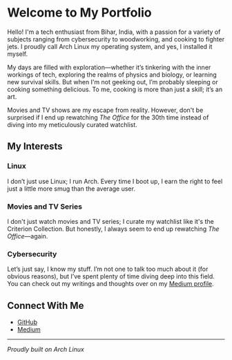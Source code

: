 # Welcome to My Portfolio

Hello! I'm a tech enthusiast from Bihar, India, with a passion for a variety of subjects ranging from cybersecurity to woodworking, and cooking to fighter jets. I proudly call Arch Linux my operating system, and yes, I installed it myself.

My days are filled with exploration—whether it’s tinkering with the inner workings of tech, exploring the realms of physics and biology, or learning new survival skills. But when I'm not geeking out, I’m probably sleeping or cooking something delicious. To me, cooking is more than just a skill; it’s an art.

Movies and TV shows are my escape from reality. However, don't be surprised if I end up rewatching *The Office* for the 30th time instead of diving into my meticulously curated watchlist.

## My Interests

### Linux
I don’t just use Linux; I run Arch. Every time I boot up, I earn the right to feel just a little more smug than the average user.

### Movies and TV Series
I don't just watch movies and TV series; I curate my watchlist like it's the Criterion Collection. But honestly, I always seem to end up rewatching *The Office*—again.

### Cybersecurity
Let’s just say, I know my stuff. I’m not one to talk too much about it (for obvious reasons), but I’ve spent plenty of time diving deep into this field. You can check out my writings and thoughts over on my [Medium profile](#).

## Connect With Me

- [GitHub](https://github.com/yourusername)
- [Medium](#)

---
*Proudly built on Arch Linux*
